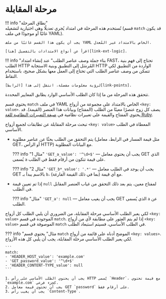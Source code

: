 [link-points]:          points/intro.md
[link-ruby-regexp]:     http://ruby-doc.org/core-2.6.1/doc/regexp_rdoc.html
[link-ext-logic]:       logic.md

# مرحلة المقابلة

!!! info "نطاق المرحلة"  
    تُستخدم هذه المرحلة في امتداد يُجري تعديلًا وهي اختيارية لتشغيله (قسم `match` قد يكون غائبًا أو موجودًا في ملف YAML).

    يجب أن يكون هذا القسم غائبًا من ملف YAML الخاص بالامتداد غير المُعدل.
    
    اقرأ عن أنواع الامتدادات بالتفصيل [هنا][link-ext-logic].

!!! info "بناء جملة وصف عناصر الطلب"
     عند إنشاء امتداد FAST، تحتاج إلى فهم بنية الطلب HTTP المُرسَل إلى التطبيق وبنية الاستجابة HTTP الواردة من التطبيق لكي تتمكن من وصف عناصر الطلب التي تحتاج إلى العمل معها بشكل صحيح، باستخدام النقاط. 
    
    لرؤية معلومات مفصلة، انتقل إلى هذا [الرابط][link-points].
 
 تتحقق هذه المرحلة من ما إذا كان الطلب الأساسي الوارد يطابق المعايير المحددة.

يحتوي قسم `match` في ملف YAML الخاص بالامتداد على مجموعة من أزواج `<key: value>`. يصف كل زوج عنصرًا معينًا من الطلب (المفتاح) وبيانات هذا العنصر (القيمة). قد يحتوي المفتاح والقيمة على تعبيرات نظامية في [صيغة التعبيرات النظامية للغة Ruby][link-ruby-regexp].

تبحث مرحلة المقابلة عن تطابقات لجميع أزواج `<key: value>` المعطاة في الطلب الأساسي.
* يتم التحقق من الطلب بحثًا عن عناصر مطلوبة (مثل قيمة المسار في الرابط، معامل GET، أو الرأس HTTP) مع البيانات المطلوبة.
    
    ??? info "مثال 1"
        `'GET_a_value': '^\d+$'` — يجب أن يحتوي معامل GET الذي يُسمى `a` على قيمة تتكون من أرقام فقط في الطلب.
    
    ??? info "مثال 2"
        `'GET_b*_value': '.*'` — يجب أن يوجد في الطلب معامل GET بالاسم يبدأ بـ `b`، مع أي قيمة (بما في ذلك القيمة الفارغة).
    
* إذا تم تعيين قيمة `null` لمفتاح معين، يتم بعد ذلك التحقق من غياب العنصر المقابل في الطلب.
    
    ??? info "مثال"
        `'GET_a': null` — يجب أن يغيب معامل GET الذي يُسمى `a` عن الطلب.

لكي يعبر الطلب الأساسي مرحلة المقابلة، من الضروري أن يلبي الطلب كل أزواج `<key: value>` الموجودة في قسم `match`. إذا لم يتم العثور على مطابقة لأي من أزواج `<key: value>` الموصوفة في قسم `match` في الطلب الأساسي، فسيتم استبعاد الطلب.

??? info "مثال"
    يحتوي قسم `match` الموضح أدناه على قائمة من أزواج `<key: values>`. لكي يعبر الطلب الأساسي مرحلة المقابلة، يجب أن يلبي كل هذه الأزواج.

    ```
    match:
    - 'HEADER_HOST_value': 'example.com'
    - 'GET_password_value': '^\d+$'
    - 'HEADER_CONTENT-TYPE_value': null
    ```

    1. يجب أن يحتوي الطلب الأساسي على رأس HTTP يُسمى `Header`، مع قيمة تحتوي `example.com` كجزء فرعي.
    2. يجب أن تحتوي قيمة معامل GET `password` على أرقام فقط.
    3. يجب أن يغيب رأس `Content-Type`.